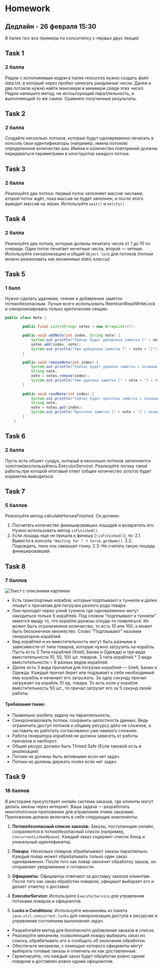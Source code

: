 # Homework 
## Дедлайн - 26 февраля 15:30

В папке /src все примеры по concurrency с первых двух лекций

## Task 1
### 2 балла
Рядом с исполняемым кодом в папке resources нужно создать файл data.txt, в который через пробел записать рандомные числа. Далее в два потоков нужно найти максимум и минимум среди этих чисел. Рядом напишите метод, не испоьлзующий параллельность, и выполняющий то же самое. Сравните полученные результаты.

## Task 2
### 2 балла
Создайте несколько потоков, которые будут одновременно печатать в консоль свои идентификаторы (например, имена потоков) определенное количество раз. Имена и количество повторений должны передаваться параметрами в конструктор каждого потока.

## Task 3
### 2 балла
Реализуйте два потока: первый поток заполняет массив числами, второй поток ждёт, пока массив не будет заполнен, и после этого выводит массив на экран. Используйте `wait()` и `notify()`

## Task 4
### 2 балла
Реализуйте два потока, которые должны печатать числа от 1 до 10 по очереди. Один поток печатает нечетные числа, второй — четные. Используйте синхронизацию и общий `Object lock` для потоков (потоки можно реализовать как вложенные static классы).

## Task 5
### 1 балл
Нужно сделать удаление, чтение и добавление заметок потокобезопасным. Лучше всего использовать ReentrantReadWriteLock и синхронизировать только критические секции.

```java
public class Note {

        public final List<String> notes = new ArrayList<>();

        public void addNote(int index, String note) {
            System.out.println("Сейчас будет добавлена заметка [" + note + "] На позицию " + index);
            notes.add(index, note);
            System.out.println("Уже добавлена заметка [" + note + "]");
        }

        public void removeNote(int index) {
            System.out.println("Сейчас будет удалена заметка с позиции " + index);
            String note;
            note = notes.remove(index);
            System.out.println("Уже удалена заметка [" + note + "] с позиции " + index);
        }
        
        public void readNote(int index) {
            System.out.println("Сейчас будет прочтена заметка с позиции " + index);
            String note;
            note = notes.get(index);
            System.out.println("Прочтена заметка [" + note + "] с позиции " + index);
        }
    }
```

## Task 6
### 2 балла
Пусть есть объект сундук, который в несколько потоков заполняется золотом(воспользуйтесь ExecutorService). Реализуйте логику такой работы,при которой итоговый ответ (общее количество золота) будет корректно выводиться.

## Task 7
### 5 баллов

Реализуйте метод calculateHorsesFinished. Он должен:

1. Посчитать количество финишировавших лошадей и возвратить его. Нужно использовать метод `isFinished()`.
2. Если лошадь еще не пришла к финишу (`!isFinished()`), то:
   2.1. Вывести в консоль `"Waiting for " + horse.getName()`.
   2.2. Подождать, пока она завершит гонку.
   2.3. Не считать такую лошадь финишировавшей.

## Task 8
### 7 баллов

<image src="/Lesson 1 Spring term/images/корабли.jpeg" alt="Текст с описанием картинки">

- Есть транспортные корабли, которые подплывают к туннели и далее плывут к причалам для погрузки разного рода товара.
- Они проходят через узкий туннель где одновременно могут находиться только 5 кораблей. Под словом “подплывают к туннели” имеется ввиду то, что корабли должны откуда-то появляться. Их может быть ограниченное количество, то есть 10 или 100, а может быть бесконечное множество. Слово “Подплывают” назовем генератором кораблей.
- Вид кораблей и их вместительность могут быть разными в зависимости от типа товаров, которые нужно загрузить на корабль. Пусть есть 3 Типа кораблей (Хлеб, Банан и Одежда) и три вида вместительности 10, 50, 100 шт. товаров. 3 типа кораблей * 3 вида вместительности = 9 разных видов кораблей.
- Далее есть 3 вида причалов для погрузки кораблей — Хлеб, Банан и Одежда. Каждый причал берет или подзывает к себе необходимый ему корабль и начинает его загружать. За одну секунду причал загружает на корабль 10 ед. товара. То есть если у корабля вместительность 50 шт., то причал загрузит его за 5 секунд своей работы.

#### Требования такие:
- Правильно разбить задачу на параллельность.
- Синхронизировать потоки, сохранить целостность данных. Ведь ограничить доступ потоков к общему ресурсу дело не сложное, а заставить их работать согласованно уже намного сложнее.
- Работа генератора кораблей не должна зависеть от работы причалов и наоборот.
- Общий ресурс должен быть Thread Safe (Если таковой есть в реализации)
- Потоки не должны быть активными если нет задач.
- Потоки не должны держать mutex если нет задач.

## Task 9
### 18 баллов
В ресторане присутствует онлайн система заказов, где клиенты могут делать заказы через интернет. Ваша задача — разработать многопоточное приложение для управления этими заказами. Приложение должно включать в себя следующие компоненты:

1. **Потокобезопасный список заказов:** Заказы, поступающие онлайн, сохраняются в потокобезопасный список (например, `ConcurrentLinkedQueue`). Каждый заказ содержит список блюд и уникальный идентификатор.

2. **Повара:** Несколько поваров обрабатывают заказы параллельно. Каждый повар может обрабатывать только один заказ одновременно. После того как повар закончит обработку заказа, он отправляет уведомление о готовности.

3. **Официанты:** Официанты отвечают за доставку заказов клиентам. После того как заказ обработан поваром, официант выбирает его и делает отметку о доставке.

4. **ExecutorService:** Используйте `ExecutorService` для управления потоками поваров и официантов.

5. **Locks и Conditions:** Используйте механизмы из пакета `java.util.concurrent.locks` для синхронизации доступа к ресурсам и управления состоянием выполнения задач.

- Разработайте метод для безопасного добавления заказов в список.
- Реализуйте механизм, позволяющий повару выбирать заказ из списка, обрабатывать его и сообщать об окончании обработки.
- Обеспечьте механизм, с помощью которого официанты могут выбирать готовые заказы и отмечать их как доставленные.
- Гарантируйте, что каждый заказ будет обработан ровно одним поваром и доставлен ровно одним официантом.
